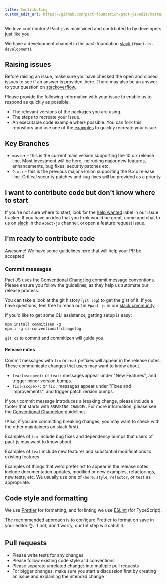 ```yaml
---
title: Contributing
custom_edit_url: https://github.com/pact-foundation/pact-js/edit/master/CONTRIBUTING.md
---
```

<!-- This file has been synced from the pact-foundation/pact-js repository. Please do not edit it directly. The URL of the source file can be found in the custom_edit_url value above -->

We love contributors! Pact-js is maintained and contrbuted to by developers just like you.

We have a development channel in the pact-foundation [slack] (`#pact-js-development`).

## Raising issues

Before raising an issue, make sure you have checked the open and closed issues to see if an answer is provided there.
There may also be an answer to your question on [stackoverflow].

Please provide the following information with your issue to enable us to respond as quickly as possible.

- The relevant versions of the packages you are using.
- The steps to recreate your issue.
- An executable code example where possible. You can fork this repository and use one of the [examples] to quickly recreate your issue.

## Key Branches

* `master` - this is the current main version supporting the 10.x.x release line. Most investment will be here, inclruding major new features, enhancements, bug fixes, security patches etc.
* `9.x.x` - this is the previous major version supporting the 9.x.x release line. Critical security patches and bug fixes will be provided as a priority.

## I want to contribute code but don't know where to start

If you're not sure where to start, look for the [help wanted](https://github.com/pact-foundation/pact-js/issues?q=is%3Aissue+is%3Aopen+label%3A%22help+wanted%22)
label in our issue tracker. If you have an idea that you think would be great, come and chat to us on [slack] in the `#pact-js` channel, or open a feature request issue.

## I'm ready to contribute code

Awesome! We have some guidelines here that will help your PR be accepted:

### Commit messages

Pact JS uses the [Conventional Changelog](https://github.com/bcoe/conventional-changelog-standard/blob/master/convention.md)
commit message conventions. Please ensure you follow the guidelines, as they
help us automate our release process.

You can take a look at the git history (`git log`) to get the gist of it.
If you have questions, feel free to reach out in `#pact-js` in our [slack
community](https://pact-foundation.slack.com/).

If you'd like to get some CLI assistance, getting setup is easy:

```shell
npm install commitizen -g
npm i -g cz-conventional-changelog
```

`git cz` to commit and commitizen will guide you.

#### Release notes

Commit messages with `fix` or `feat` prefixes will appear in the release notes. 
These communicate changes that users may want to know about.

* `feat(<scope>):` or `feat:` messages appear under "New Features", and trigger minor version bumps.
* `fix(<scope>):` or `fix:` messages appear under "Fixes and improvements", and trigger patch version bumps.

If your commit message introduces a breaking change, please include a footer that starts with `BREAKING CHANGE:`.
For more information, please see the [Conventional Changelog](https://github.com/bcoe/conventional-changelog-standard/blob/master/convention.md)
guidelines.

(Also, if you are committing breaking changes, you may want to check with the other maintainers on slack first).

Examples of `fix` include bug fixes and dependency bumps that users of pact-js may want to know about.

Examples of `feat` include new features and substantial modifications to existing features.

Examples of things that we'd prefer not to appear in the release notes include documentation updates, 
modified or new examples, refactorings, new tests, etc. We usually use one of `chore`, `style`, 
`refactor`, or `test` as appropriate.

## Code style and formatting

We use [Prettier](https://prettier.io/) for formatting, and for linting we use [ESLint](https://eslint.org/) (for TypeScript).

The recommended approach is to configure Prettier to format on save in your editor 👌. If not, don't worry, our lint step will catch it.

## Pull requests

- Please write tests for any changes
- Please follow existing code style and conventions
- Please separate unrelated changes into multiple pull requests
- For bigger changes, make sure you start a discussion first by creating an issue and explaining the intended change

[stackoverflow]: https://stackoverflow.com/questions/tagged/pact
[examples]: https://github.com/pact-foundation/pact-js/tree/master/examples
[slack]: https://slack.pact.io
